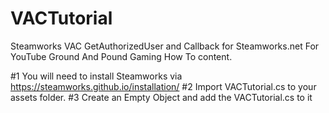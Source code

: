 # VACTutorial
Steamworks VAC GetAuthorizedUser and Callback for Steamworks.net
For YouTube Ground And Pound Gaming How To content.

#1 You will need to install Steamworks via https://steamworks.github.io/installation/
#2 Import VACTutorial.cs to your assets folder.
#3 Create an Empty Object and add the VACTutorial.cs to it
